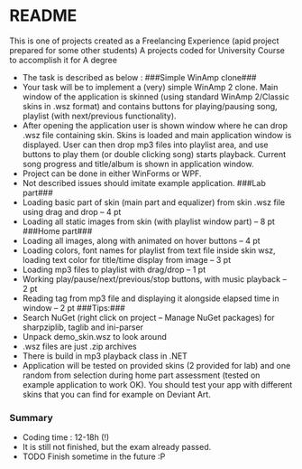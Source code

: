 # README #

This is one of projects created as a Freelancing Experience (apid project prepared for some other students)
A projects coded for University Course to accomplish it for A degree

* The task is described as below :
###Simple WinAmp clone###
* Your task will be to implement a (very) simple WinAmp 2 clone. Main window of the application is skinned (using standard WinAmp 2/Classic skins in .wsz format) and contains buttons for playing/pausing song, playlist (with next/previous functionality).
* After opening the application user is shown window where he can drop .wsz file containing skin. Skins is loaded and main application window is displayed. User can then drop mp3 files into playlist area, and use buttons to play them (or double clicking song) starts playback. Current song progress and title/album is shown in application window.
* Project can be done in either WinForms or  WPF.
* Not described issues should imitate example application.
###Lab part###
* Loading basic part of skin (main part and equalizer) from skin .wsz file using drag and drop – 4 pt
* Loading all static images from skin (with playlist window part) – 8 pt
###Home part###
* Loading all images, along with animated on hover buttons – 4 pt
* Loading colors, font names for playlist from text file inside skin wsz, loading text color for title/time display from image – 3 pt
* Loading mp3 files to playlist with drag/drop – 1 pt
* Working play/pause/next/previous/stop buttons, with music playback – 2 pt
* Reading tag  from mp3 file and displaying it alongside elapsed time in window – 2 pt
###Tips:###
* Search NuGet (right click on project – Manage NuGet packages) for sharpziplib, taglib and ini-parser
* Unpack demo_skin.wsz to look around
* .wsz files are just .zip archives
* There is build in mp3 playback class in .NET
* Application will be tested on provided skins (2 provided for lab) and one random from selection during home part assessment (tested on example application to work OK). You should test your app with different skins that you can find for example on Deviant Art.

### Summary ###
* Coding time : 12-18h (!)
* It is still not finished, but the exam already passed. 
* TODO Finish sometime in the future :P